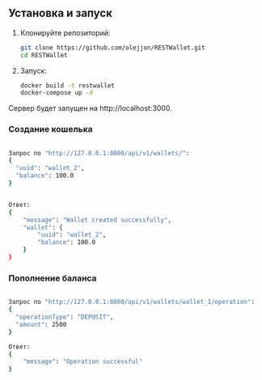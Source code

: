 ## Установка и запуск

1. Клонируйте репозиторий:
   ```bash
   git clone https://github.com/olejjon/RESTWallet.git
   cd RESTWallet
   
2. Запуск:
   ```bash
   docker build -t restwallet
   docker-compose up -d
   
Сервер будет запущен на http://localhost:3000.

### Создание кошелька
```bash

Запрос по "http://127.0.0.1:8000/api/v1/wallets/":
{
  "uuid": "wallet_2",
  "balance": 100.0
}


Ответ:
{
    "message": "Wallet created successfully",
    "wallet": {
        "uuid": "wallet_2",
        "balance": 100.0
    }
}
```

### Пополнение баланса
```bash

Запрос по "http://127.0.0.1:8000/api/v1/wallets/wallet_1/operation":
{
  "operationType": "DEPOSIT",
  "amount": 2500
}

Ответ:
{
    "message": "Operation successful"
}
```